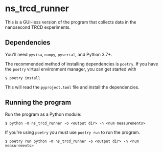# ns_trcd_runner

This is a GUI-less version of the program that collects data in the nanosecond TRCD experiments.

## Dependencies
You'll need `pyvisa`, `numpy`, `pyserial`, and Python 3.7+. 

The recommended method of installing dependencies is `poetry`. If you have the `poetry` virtual environment manager, you can get started with
```
$ poetry install
```

This will read the `pyproject.toml` file and install the dependencies.

## Running the program
Run the program as a Python module:
```
$ python -m ns_trcd_runner -o <output dir> -n <num measurements>
```

If you're using `poetry` you must use `poetry run` to run the program.
```
$ poetry run python -m ns_trcd_runner -o <output dir> -n <num measurements>
```
